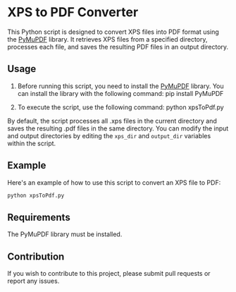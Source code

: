 
# XPS to PDF Converter

This Python script is designed to convert XPS files into PDF format using the [PyMuPDF](https://pypi.org/project/PyMuPDF/) library. It retrieves XPS files from a specified directory, processes each file, and saves the resulting PDF files in an output directory.

## Usage

1. Before running this script, you need to install the [PyMuPDF](https://pypi.org/project/PyMuPDF/) library. You can install the library with the following command: pip install PyMuPDF

2. To execute the script, use the following command:
python xpsToPdf.py

By default, the script processes all .xps files in the current directory and saves the resulting .pdf files in the same directory. You can modify the input and output directories by editing the `xps_dir` and `output_dir` variables within the script.

## Example

Here's an example of how to use this script to convert an XPS file to PDF:

```bash
python xpsToPdf.py
```

## Requirements

The PyMuPDF library must be installed.

## Contribution

If you wish to contribute to this project, please submit pull requests or report any issues.

